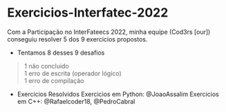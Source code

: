 # Exercicios-Interfatec-2022

Com a Participação no InterFateecs 2022, minha equipe (Cod3rs [our]) conseguiu resolver 5 dos 9 exercicios propostos.

 - Tentamos 8 desses 9 desafios
> 1 não concluido <br>
> 1 erro de escrita (operador lógico) <br>
> 1 erro de compilação<br>


- Exercicios Resolvidos
Exercicios em Python: @JoaoAssalim
Exercicios em C++: 	@Rafaelcoder18, @PedroCabral
